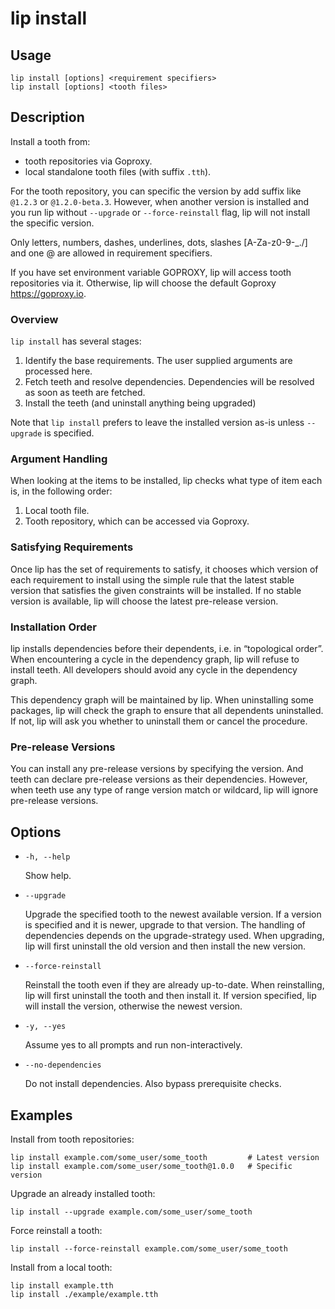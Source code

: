 # lip install

## Usage

```shell
lip install [options] <requirement specifiers>
lip install [options] <tooth files>
```

## Description

Install a tooth from:

- tooth repositories via Goproxy.
- local standalone tooth files (with suffix `.tth`).

For the tooth repository, you can specific the version by add suffix like `@1.2.3` or `@1.2.0-beta.3`. However, when another version is installed and you run lip without `--upgrade` or `--force-reinstall` flag, lip will not install the specific version.

Only letters, numbers, dashes, underlines, dots, slashes [A-Za-z0-9-_./] and one @ are allowed in requirement specifiers.

If you have set environment variable GOPROXY, lip will access tooth repositories via it. Otherwise, lip will choose the default Goproxy <https://goproxy.io>.

### Overview

`lip install` has several stages:

1. Identify the base requirements. The user supplied arguments are processed here.
2. Fetch teeth and resolve dependencies. Dependencies will be resolved as soon as teeth are fetched.
3. Install the teeth (and uninstall anything being upgraded)

Note that `lip install` prefers to leave the installed version as-is unless `--upgrade` is specified.

### Argument Handling

When looking at the items to be installed, lip checks what type of item each is, in the following order:

1. Local tooth file.
2. Tooth repository, which can be accessed via Goproxy.

### Satisfying Requirements

Once lip has the set of requirements to satisfy, it chooses which version of each requirement to install using the simple rule that the latest stable version that satisfies the given constraints will be installed. If no stable version is available, lip will choose the latest pre-release version.

### Installation Order

lip installs dependencies before their dependents, i.e. in “topological order”. When encountering a cycle in the dependency graph, lip will refuse to install teeth. All developers should avoid any cycle in the dependency graph.

This dependency graph will be maintained by lip. When uninstalling some packages, lip will check the graph to ensure that all dependents uninstalled. If not, lip will ask you whether to uninstall them or cancel the procedure.

### Pre-release Versions

You can install any pre-release versions by specifying the version. And teeth can declare pre-release versions as their dependencies. However, when teeth use any type of range version match or wildcard, lip will ignore pre-release versions.

## Options

- `-h, --help`

  Show help.

- `--upgrade`

  Upgrade the specified tooth to the newest available version. If a version is specified and it is newer, upgrade to that version. The handling of dependencies depends on the upgrade-strategy used. When upgrading, lip will first uninstall the old version and then install the new version.

- `--force-reinstall`

  Reinstall the tooth even if they are already up-to-date. When reinstalling, lip will first uninstall the tooth and then install it. If version specified, lip will install the version, otherwise the newest version.

- `-y, --yes`

  Assume yes to all prompts and run non-interactively.

- `--no-dependencies`

  Do not install dependencies. Also bypass prerequisite checks.

## Examples

Install from tooth repositories:

```shell
lip install example.com/some_user/some_tooth         # Latest version
lip install example.com/some_user/some_tooth@1.0.0   # Specific version
```

Upgrade an already installed tooth:

```shell
lip install --upgrade example.com/some_user/some_tooth
```

Force reinstall a tooth:

```shell
lip install --force-reinstall example.com/some_user/some_tooth
```

Install from a local tooth:

```shell
lip install example.tth
lip install ./example/example.tth
```
